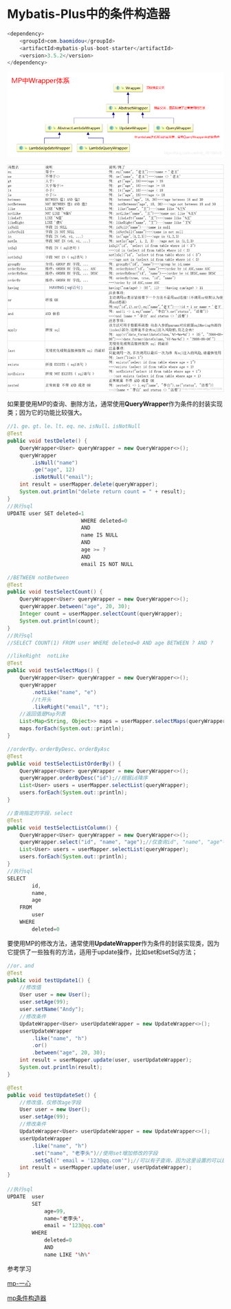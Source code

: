 # Mybatis-Plus中的条件构造器
```java
<dependency>
    <groupId>com.baomidou</groupId>
    <artifactId>mybatis-plus-boot-starter</artifactId>
    <version>3.5.2</version>
</dependency>
```

![img](assets/watermark,type_ZmFuZ3poZW5naGVpdGk,shadow_10,text_aHR0cHM6Ly9ibG9nLmNzZG4ubmV0L20wXzQ2MTU5NTQ1,size_16,color_FFFFFF,t_70.png)

![2023年6月11日MP](assets/Mybatis-Plus中的条件构造器-20230611-1686469719668.png)

如果要使用MP的查询、删除方法，通常使用**QueryWrapper**作为条件的封装实现类；因为它的功能比较强大。

```java
//1、ge、gt、le、lt、eq、ne、isNull、isNotNull
@Test
public void testDelete() {
    QueryWrapper<User> queryWrapper = new QueryWrapper<>();
    queryWrapper
        .isNull("name")
        .ge("age", 12)
        .isNotNull("email");
    int result = userMapper.delete(queryWrapper);
    System.out.println("delete return count = " + result);
}
//执行sql
UPDATE user SET deleted=1 
                        WHERE deleted=0 
                        AND 
                        name IS NULL 
                        AND
                        age >= ? 
                        AND 
                        email IS NOT NULL 
```

```java
//BETWEEN notBetween
@Test
public void testSelectCount() {
    QueryWrapper<User> queryWrapper = new QueryWrapper<>();
    queryWrapper.between("age", 20, 30);
    Integer count = userMapper.selectCount(queryWrapper);
    System.out.println(count);
}
//执行sql
//SELECT COUNT(1) FROM user WHERE deleted=0 AND age BETWEEN ? AND ?  
```

```java
//likeRight  notLike
@Test
public void testSelectMaps() {
	QueryWrapper<User> queryWrapper = new QueryWrapper<>();
	queryWrapper
    	.notLike("name", "e")
        //t开头
    	.likeRight("email", "t");
    //返回值是Map列表
	List<Map<String, Object>> maps = userMapper.selectMaps(queryWrapper);
	maps.forEach(System.out::println);
}
```

```java
//orderBy、orderByDesc、orderByAsc
@Test
public void testSelectListOrderBy() {
    QueryWrapper<User> queryWrapper = new QueryWrapper<>();
    queryWrapper.orderByDesc("id");//根据id降序
    List<User> users = userMapper.selectList(queryWrapper);
    users.forEach(System.out::println);
}
```

```java
//查询指定的字段，select
@Test
public void testSelectListColumn() {
    QueryWrapper<User> queryWrapper = new QueryWrapper<>();
    queryWrapper.select("id", "name", "age");//仅查询id", "name", "age"字段
    List<User> users = userMapper.selectList(queryWrapper);
    users.forEach(System.out::println);
}
//执行sql
SELECT
        id,
        name,
        age 
    FROM
        user 
    WHERE
        deleted=0
```

要使用MP的修改方法，通常使用**UpdateWrapper**作为条件的封装实现类，因为它提供了一些独有的方法，适用于update操作，比如set和setSql方法；

```java
//or、and
@Test
public void testUpdate1() {
    //修改值
    User user = new User();
    user.setAge(99);
    user.setName("Andy");
    //修改条件
    UpdateWrapper<User> userUpdateWrapper = new UpdateWrapper<>();
    userUpdateWrapper
        .like("name", "h")
        .or()
        .between("age", 20, 30);
    int result = userMapper.update(user, userUpdateWrapper);
    System.out.println(result);
}
```

```java
@Test
public void testUpdateSet() {
    //修改值，仅修改age字段
    User user = new User();
    user.setAge(99);
    //修改条件
    UpdateWrapper<User> userUpdateWrapper = new UpdateWrapper<>();
    userUpdateWrapper
        .like("name", "h")
        .set("name", "老李头")//使用set增加修改的字段
        .setSql(" email = '123@qq.com'");//可以有子查询，因为这里设置的可以是一个sql语句，也可以是一个片段。要注意最前面的空格
    int result = userMapper.update(user, userUpdateWrapper);
}

//执行sql
UPDATE	user 
        SET
            age=99,
            name='老李头',
            email = '123@qq.com' 
        WHERE
            deleted=0 
            AND 
            name LIKE '%h%'
```





参考学习

[mp-一心](https://blog.csdn.net/Huang_ZX_259/article/details/122524602)

[mp条件构造器](https://blog.csdn.net/m0_46159545/article/details/107161814)